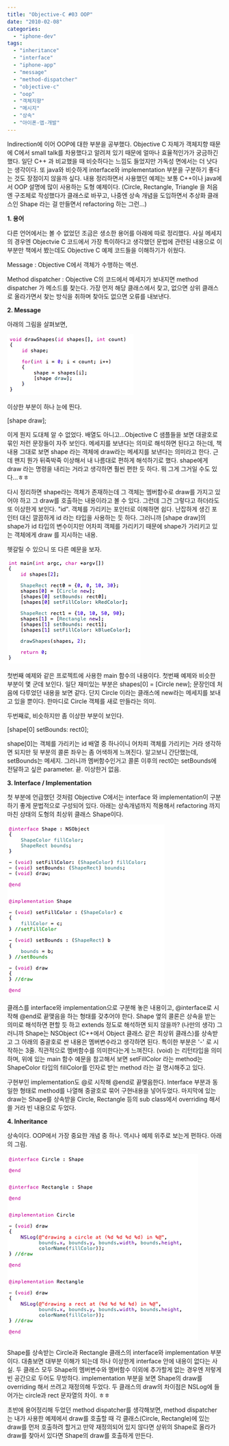 ```yaml
---
title: "Objective-C #03 OOP"
date: "2010-02-08"
categories: 
  - "iphone-dev"
tags: 
  - "inheritance"
  - "interface"
  - "iphone-app"
  - "message"
  - "method-dispatcher"
  - "objective-c"
  - "oop"
  - "객체지향"
  - "메시지"
  - "상속"
  - "아이폰-앱-개발"
---
```


  

Indirection에 이어 OOP에 대한 부분을 공부했다. Objective C 자체가 객체지향 때문에 C에서 small talk를 차용했다고 알려져 있기 때문에 얼마나 효율적인가가 궁금하긴 했다. 일단 C++ 과 비교했을 때 비슷하다는 느낌도 들었지만 가독성 면에서는 더 낫다는 생각이다. 또 java와 비슷하게 interface와 implementation 부분을 구분하기 좋다는 것도 장점이지 않을까 싶다. 내용 정리하면서 사용했던 예제는 보통 C++이나 java에서 OOP 설명에 많이 사용하는 도형 예제이다. (Circle, Rectangle, Triangle 을 처음엔 구조체로 작성했다가 클래스로 바꾸고, 나중엔 상속 개념을 도입하면서 추상화 클래스인 Shape 라는 걸 만들면서 refactoring 하는 그런...)

  

**1\. 용어**

다른 언어에서는 볼 수 없었던 조금은 생소한 용어를 아래에 따로 정리했다. 사실 메세지의 경우엔 Objectvie C 코드에서 가장 특이하다고 생각했던 문법에 관련된 내용으로 이 부분만 책에서 봤는데도 Objective C 예제 코드들을 이해하기가 쉬웠다.

Message : Objective C에서 객체가 수행하는 액션.

Method dispatcher : Objective C의 코드에서 메세지가 보내지면 method dispatcher 가 메소드를 찾는다. 가장 먼저 해당 클래스에서 찾고, 없으면 상위 클래스로 올라가면서 찾는 방식을 취하며 찾아도 없으면 오류를 내보낸다.

  

**2\. Message**

아래의 그림을 살펴보면,

[![](images/스크린샷-2010-02-09-오전-6.40.58.png "스크린샷 2010-02-09 오전 6.40.58")](https://blurblah.net/wp-content/uploads/2010/02/스크린샷-2010-02-09-오전-6.40.58.png)

이상한 부분이 하나 눈에 띈다.

\[shape draw\];

이게 뭔지 도대체 알 수 없었다. 배열도 아니고...Objective C 샘플들을 보면 대괄호로 묶인 저런 문장들이 자주 보인다. 메세지를 보낸다는 의미로 해석하면 된다고 하는데, 책 내용 그대로 보면 shape 라는 객체에 draw라는 메세지를 보낸다는 의미라고 한다. 근데 왠지 뭔가 뒤죽박죽 이상해서 내 나름대로 편하게 해석하기로 했다. shape에게 draw 라는 명령을 내리는 거라고 생각하면 훨씬 편한 듯 하다. 뭐 그게 그거일 수도 있다...ㅎㅎ

다시 정리하면 shape라는 객체가 존재하는데 그 객체는 멤버함수로 draw를 가지고 있어야 하고 그 draw를 호출하는 내용이라고 볼 수 있다. 그런데 그건 그렇다고 하더라도 또 이상한게 보인다. "id". 객체를 가리키는 포인터로 이해하면 쉽다. 난잡하게 생긴 포인터 대신 깔끔하게 id 라는 타입을 사용하는 듯 하다. 그러니까 \[shape draw\]의 shape가 id 타입의 변수이지만 어차피 객체를 가리키기 때문에 shape가 가리키고 있는 객체에게 draw 를 지시하는 내용.

  

헷갈릴 수 있으니 또 다른 예문을 보자.

[![](images/스크린샷-2010-02-09-오전-6.53.43.png "스크린샷 2010-02-09 오전 6.53.43")](https://blurblah.net/wp-content/uploads/2010/02/스크린샷-2010-02-09-오전-6.53.43.png)

첫번째 예제와 같은 프로젝트에 사용한 main 함수의 내용이다. 첫번째 예제와 비슷한 부분이 몇 군데 보인다. 일단 재미있는 부분은 shapes\[0\] = \[Circle new\]; 문장인데 처음에 다루었던 내용을 보면 같다. 단지 Circle 이라는 클래스에 new라는 메세지를 보내고 있을 뿐이다. 한마디로 Circle 객체를 새로 만들라는 의미.

두번째로, 비슷하지만 좀 이상한 부분이 보인다.

\[shape\[0\] setBounds: rect0\];

shape\[0\]는 객체를 가리키는 id 배열 중 하나이니 어차피 객체를 가리키는 거라 생각하면 되지만 뒷 부분의 콜론 좌우는 좀 어색하게 느껴진다. 알고보니 간단했는데, setBounds는 메세지. 그러니까 멤버함수인거고 콜론 이후의 rect0는 setBounds에 전달하고 싶은 parameter. 끝. 이상한거 없음.

  

**3\. Interface / Implementation**

첫 부분에 언급했던 것처럼 Objective C에서는 interface 와 implementation이 구분하기 좋게 문법적으로 구성되어 있다. 아래는 상속개념까지 적용해서 refactoring 까지 마친 상태의 도형의 최상위 클래스 Shape이다.

[![](images/스크린샷-2010-02-09-오전-7.02.11.png "스크린샷 2010-02-09 오전 7.02.11")](https://blurblah.net/wp-content/uploads/2010/02/스크린샷-2010-02-09-오전-7.02.11.png)

클래스를 interface와 implementation으로 구분해 놓은 내용이고, @interface로 시작해 @end로 끝맺음을 하는 형태를 갖추어야 한다. Shape 옆의 콜론은 상속을 받는 의미로 해석하면 편할 듯 하고 extends 정도로 해석하면 되지 않을까? (나만의 생각) 그러니까 Shape는 NSObject (C++에서 Object 클래스 같은 최상위 클래스)를 상속받고 그 아래의 중괄호로 싼 내용은 멤버변수라고 생각하면 된다. 특이한 부분은 '-' 로 시작하는 3줄. 직관적으로 멤버함수를 의미한다는게 느껴진다. (void) 는 리턴타입을 의미하며, 위에 있는 main 함수 예문을 참고해서 보면 setFillColor 라는 method는 ShapeColor 타입의 fillColor를 인자로 받는 method 라는 걸 명시해주고 있다.

구현부인 implementation도 @로 시작해 @end로 끝맺음한다. Interface 부분과 동일한 형태로 method를 나열해 중괄호로 묶어 구현내용을 넣어두었다. 마지막에 있는 draw는 Shape를 상속받을 Circle, Rectangle 등의 sub class에서 overriding 해서 쓸 거라 빈 내용으로 두었다.

  

**4\. Inheritance**

상속이다. OOP에서 가장 중요한 개념 중 하나. 역시나 예제 위주로 보는게 편하다. 아래의 그림.

[![](images/스크린샷-2010-02-09-오전-7.02.33.png "스크린샷 2010-02-09 오전 7.02.33")](https://blurblah.net/wp-content/uploads/2010/02/스크린샷-2010-02-09-오전-7.02.33.png)

Shape를 상속받는 Circle과 Rectangle 클래스의 interface와 implementation 부분이다. 대충보면 대부분 이해가 되는데 하나 이상한게 interface 안에 내용이 없다는 사실. 두 클래스 모두 Shape의 멤버변수와 멤버함수 이외에 추가할게 없는 경우엔 저렇게 빈 공간으로 두어도 무방하다. implementation 부분을 보면 Shape의 draw를 overriding 해서 쓰려고 재정의해 두었다. 두 클래스의 draw의 차이점은 NSLog에 들어가는 circle과 rect 문자열의 차이. ㅎㅎ

  

초반에 용어정리해 두었던 method dispatcher를 생각해보면, method dispatcher는 내가 사용한 예제에서 draw를 호출할 때 각 클래스(Circle, Rectangle)에 있는 draw를 먼저 호출하려 할거고 만약 재정의되어 있지 않다면 상위의 Shape로 올라가 draw를 찾아서 있다면 Shape의 draw를 호출하게 만든다.
